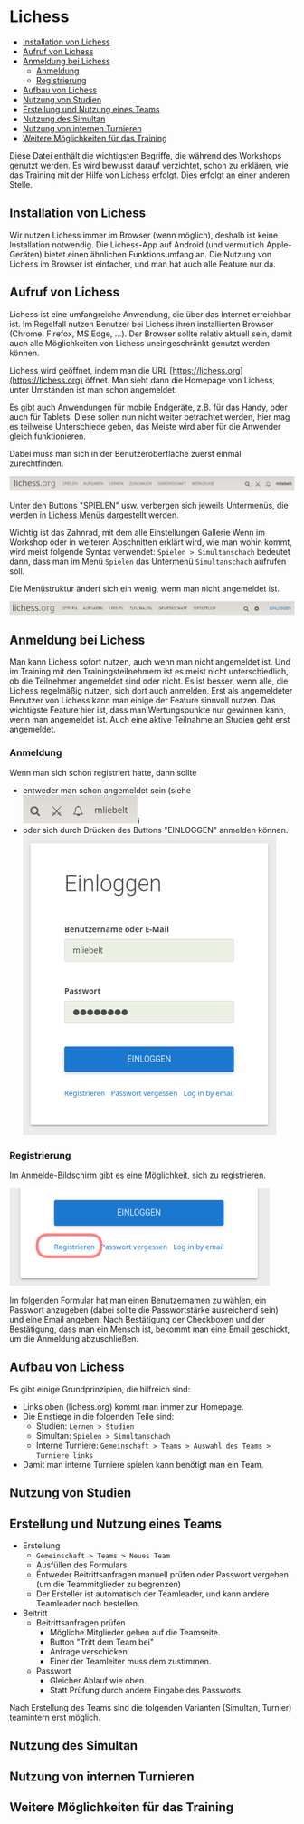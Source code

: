 # Lichess

* [Installation von Lichess](#installation-von-lichess)
* [Aufruf von Lichess](#aufruf-von-lichess)
* [Anmeldung bei Lichess](#anmeldung-bei-lichess)
	* [Anmeldung](#anmeldung)
	* [Registrierung](#registrierung)
* [Aufbau von Lichess](#aufbau-von-lichess)
* [Nutzung von Studien](#nutzung-von-studien)
* [Erstellung und Nutzung eines Teams](#erstellung-und-nutzung-eines-teams)
* [Nutzung des Simultan](#nutzung-des-simultan)
* [Nutzung von internen Turnieren](#nutzung-von-internen-turnieren)
* [Weitere Möglichkeiten für das Training](#weitere-möglichkeiten-für-das-training)

Diese Datei enthält die wichtigsten Begriffe, die während des Workshops genutzt werden. Es wird bewusst darauf verzichtet, schon zu erklären, wie das Training mit der Hilfe von Lichess erfolgt. Dies erfolgt an einer anderen Stelle.

## Installation von Lichess

Wir nutzen Lichess immer im Browser (wenn möglich), deshalb ist keine Installation notwendig. Die Lichess-App auf Android (und vermutlich Apple-Geräten) bietet einen ähnlichen Funktionsumfang an. Die Nutzung von Lichess im Browser ist einfacher, und man hat auch alle Feature nur da.

## Aufruf von Lichess

Lichess ist eine umfangreiche Anwendung, die über das Internet erreichbar ist. Im Regelfall nutzen Benutzer bei Lichess ihren installierten Browser (Chrome, Firefox, MS Edge, ...). Der Browser sollte relativ aktuell sein, damit auch alle Möglichkeiten von Lichess uneingeschränkt genutzt werden können.

Lichess wird geöffnet, indem man die URL [https://lichess.org](https://lichess.org) öffnet. Man sieht dann die Homepage von Lichess, unter Umständen ist man schon angemeldet.

Es gibt auch Anwendungen für mobile Endgeräte, z.B. für das Handy, oder auch für Tablets. Diese sollen nun nicht weiter betrachtet werden, hier mag es teilweise Unterschiede geben, das Meiste wird aber für die Anwender gleich funktionieren.

Dabei muss man sich in der Benutzeroberfläche zuerst einmal zurechtfinden.

![Lichess Kopf wenn angemeldet](bilder/menu-lichess-angemeldet.png)

Unter den Buttons "SPIELEN" usw. verbergen sich jeweils Untermenüs, die werden in [Lichess Menüs](lichess.md) dargestellt werden.

Wichtig ist das Zahnrad, mit dem alle Einstellungen Gallerie
Wenn im Workshop oder in weiteren Abschnitten erklärt wird, wie man wohin kommt, wird meist folgende Syntax verwendet: `Spielen > Simultanschach` bedeutet dann, dass man im Menü `Spielen` das Untermenü `Simultanschach` aufrufen soll.

Die Menüstruktur ändert sich ein wenig, wenn man nicht angemeldet ist.

![Lichess Kopf wenn nicht angemeldet](bilder/menu-lichess-abgemeldet.png)

## Anmeldung bei Lichess

Man kann Lichess sofort nutzen, auch wenn man nicht angemeldet ist. Und im Training mit den Trainingsteilnehmern ist es meist nicht unterschiedlich, ob die Teilnehmer angemeldet sind oder nicht. Es ist besser, wenn alle, die Lichess regelmäßig nutzen, sich dort auch anmelden. Erst als angemeldeter Benutzer von Lichess kann man einige der Feature sinnvoll nutzen. Das wichtigste Feature hier ist, dass man Wertungspunkte nur gewinnen kann, wenn man angemeldet ist. Auch eine aktive Teilnahme an Studien geht erst angemeldet.

### Anmeldung

Wenn man sich schon registriert hatte, dann sollte

* entweder man schon angemeldet sein (siehe ![Angemeldet in Lichess](bilder/angemeldet-lichess.png))
* oder sich durch Drücken des Buttons "EINLOGGEN" anmelden können.<br/>
![Einloggen in Lichess](bilder/anmelden-lichess.png)

### Registrierung

Im Anmelde-Bildschirm gibt es eine Möglichkeit, sich zu registrieren.

![Start Registrierung](bilder/start-registrieren-lichess.png)

Im folgenden Formular hat man einen Benutzernamen zu wählen, ein Passwort anzugeben (dabei sollte die Passwortstärke ausreichend sein) und eine Email angeben. Nach Bestätigung der Checkboxen und der Bestätigung, dass man ein Mensch ist, bekommt man eine Email geschickt, um die Anmeldung abzuschließen.

## Aufbau von Lichess

Es gibt einige Grundprinzipien, die hilfreich sind:

* Links oben (lichess.org) kommt man immer zur Homepage.
* Die Einstiege in die folgenden Teile sind:
  * Studien: `Lernen > Studien`
  * Simultan: `Spielen > Simultanschach`
  * Interne Turniere: `Gemeinschaft > Teams > Auswahl des Teams > Turniere links`
* Damit man interne Turniere spielen kann benötigt man ein Team.

## Nutzung von Studien

## Erstellung und Nutzung eines Teams

* Erstellung
  * `Gemeinschaft > Teams > Neues Team`
  * Ausfüllen des Formulars
  * Éntweder Beitrittsanfragen manuell prüfen oder Passwort vergeben (um die Teammitglieder zu begrenzen)
  * Der Ersteller ist  automatisch der Teamleader, und kann andere Teamleader noch bestellen.
* Beitritt
  * Beitrittsanfragen prüfen
    * Mögliche Mitglieder gehen auf die Teamseite.
    * Button "Tritt dem Team bei"
    * Anfrage verschicken.
    * Einer der Teamleiter muss dem zustimmen.
  * Passwort
    * Gleicher Ablauf wie oben.
    * Statt Prüfung durch andere Eingabe des Passworts.

Nach Erstellung des Teams sind die folgenden Varianten (Simultan, Turnier) teamintern erst möglich.

## Nutzung des Simultan

## Nutzung von internen Turnieren

## Weitere Möglichkeiten für das Training
